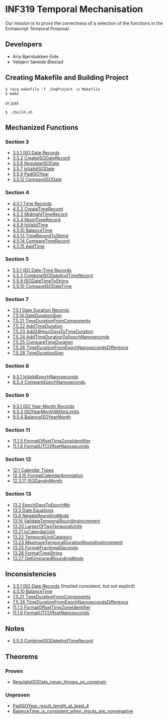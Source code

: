 # INF319 Temporal Mechanisation
Our mission is to prove the correctness of a selection of the functions in the Ecmascript Temporal Proposal.

## Developers
- Aria Bjørnbakken Eide
- Vebjørn Søreide Øiestad


## Creating Makefile and Building Project
```
$ rocq makefile -f _CoqProject -o Makefile
$ make
```

or just

```
$ ./build.sh
```

## Mechanized Functions
### Section 3
* [3.5.1 ISO Date Records](theories/Section3/ISODateRecord.v)
* [3.5.2 CreateISODateRecord](theories/Section3/CreateISODateRecord.v)
* [3.5.6 RegulateISODate](theories/Section3/RegulateISODate.v)
* [3.5.7 IsValidISODate](theories/Section3/IsValidISODate.v)
* [3.5.9 PadISOYear](theories/Section3/PadISOYear.v)
* [3.5.12 CompareISODate](theories/Section3/CompareISODate.v)
### Section 4
* [4.5.1 Time Records](theories/Section4/TimeRecord.v)
* [4.5.2 CreateTimeRecord](theories/Section4/CreateTimeRecord.v)
* [4.5.3 MidnightTimeRecord](theories/Section4/MidnightTimeRecord.v)
* [4.5.4 NoonTimeRecord](theories/Section4/NoonTimeRecord.v)
* [4.5.9 IsValidTime](theories/Section4/IsValidTime.v)
* [4.5.10 BalanceTime](theories/Section4/BalanceTime.v)
* [4.5.13 TimeRecordToString](theories/Section4/TimeRecordToString.v)
* [4.5.14 CompareTimeRecord](theories/Section4/CompareTimeRecord.v)
* [4.5.15 AddTime](theories/Section4/AddTime.v)
### Section 5
* [5.5.1 ISO Date-Time Records](theories/Section5/ISODateTimeRecord.v)
* [5.5.3 CombineISODateAndTimeRecord](theories/Section5/CombineISODateAndTimeRecord.v)
* [5.5.9 ISODateTimeToString](theories/Section5/ISODateTimeToString.v)
* [5.5.10 CompareISODateTime](theories/Section5/CompareISODateTime.v)
### Section 7
* [7.5.1 Date Duration Records](theories/Section7/DateDurationRecord.v)
* [7.5.14 DateDurationSign](theories/Section7/DateDurationSign.v)
* [7.5.21 TimeDurationFromComponents](theories/Section7/TimeDurationFromComponents.v)
* [7.5.22 AddTimeDuration](theories/Section7/AddTimeDuration.v)
* [7.5.23 Add24HourDaysToTimeDuration](theories/Section7/Add24HourDaysToTimeDuration.v)
* [7.5.24 AddTimeDurationToEpochNanoseconds](theories/Section7/AddTimeDurationToEpochNanoseconds.v)
* [7.5.25 CompareTimeDuration](theories/Section7/CompareTimeDuration.v)
* [7.5.26 TimeDurationFromEpochNanosecondsDifference](theories/Section7/TimeDurationFromEpochNanosecondsDifference.v)
* [7.5.28 TimeDurationSign](theories/Section7/TimeDurationSign.v)
### Section 8
* [8.5.1 IsValidEpochNanoseconds](theories/Section8/IsValidEpochNanoseconds.v)
* [8.5.4 CompareEpochNanoseconds](theories/Section8/CompareEpochNanoseconds.v)
### Section 9
* [9.5.1 ISO Year-Month Records](theories/Section9/ISOYearMonthRecord.v)
* [9.5.3 ISOYearMonthWithinLimits](theories/Section9/ISOYearMonthWithinLimits.v)
* [9.5.4 BalanceISOYearMonth](theories/Section9/BalanceISOYearMonth.v)
### Section 11
* [11.1.5 FormatOffsetTimeZoneIdentifier](theories/Section11/FormatOffsetTimeZoneIdentifier.v)
* [11.1.6 FormatUTCOffsetNanoseconds](theories/Section11/FormatUTCOffsetNanoseconds.v)
### Section 12
* [12.1 Calendar Types](theories/Section12/CalendarType.v)
* [12.3.15 FormatCalendarAnnotation](theories/Section12/FormatCalendarAnnotation.v)
* [12.3.17 ISODaysInMonth](theories/Section12/ISODaysInMonth.v)
### Section 13
* [13.2 EpochDaysToEpochMs](theories/Section13/EpochDaysToEpochMs.v)
* [13.3 Date Equations](theories/Section13/DateEquations.v)
* [13.8 NegateRoundingMode](theories/Section13/NegateRoundingMode.v)
* [13.14 ValidateTemporalRoundingIncrement](theories/Section13/ValidateTemporalRoundingIncrement.v)
* [13.20 LargerOfTwoTemporalUnits](theories/Section13/LargerOfTwoTemporalUnits.v)
* [13.21 IsCalendarUnit](theories/Section13/IsCalendarUnit.v)
* [13.22 TemporalUnitCategory](theories/Section13/TemporalUnitCategory.v)
* [13.23 MaximumTemporalDurationRoundingIncrement](theories/Section13/MaximumTemporalDurationRoundingIncrement.v)
* [13.25 FormatFractionalSeconds](theories/Section13/FormatFractionalSeconds.v)
* [13.26 FormatTimeString](theories/Section13/FormatTimeString.v)
* [13.27 GetUnsignedRoundingMode](theories/Section13/GetUnsignedRoundingMode.v)

## Inconsistencies
* [3.5.1 ISO Date Records](theories/Section3/ISODateRecord.v) (Implied consistent, but not explicit)
* [4.5.10 BalanceTime](theories/Section4/BalanceTime.v)
* [7.5.21 TimeDurationFromComponents](theories/Section7/TimeDurationFromComponents.v)
* [7.5.26 TimeDurationFromEpochNanosecondsDifference](theories/Section7/TimeDurationFromEpochNanosecondsDifference.v)
* [11.1.5 FormatOffsetTimeZoneIdentifier](theories/Section11/FormatOffsetTimeZoneIdentifier.v)
* [11.1.6 FormatUTCOffsetNanoseconds](theories/Section11/FormatUTCOffsetNanoseconds.v)

## Notes
* [5.5.3 CombineISODateAndTimeRecord](theories/Section5/Notes/CombineISODateAndTime.v)

## Theorems
### Proven
* [RegulateISODate_never_throws_on_constrain](theories/Section3/RegulateISODate.v)

### Unproven
* [PadISOYear_result_length_at_least_4](theories/Section3/PadISOYear.v)
* [BalanceTime_is_consistent_when_inputs_are_nonnegative](theories/Section4/BalanceTime.v)
